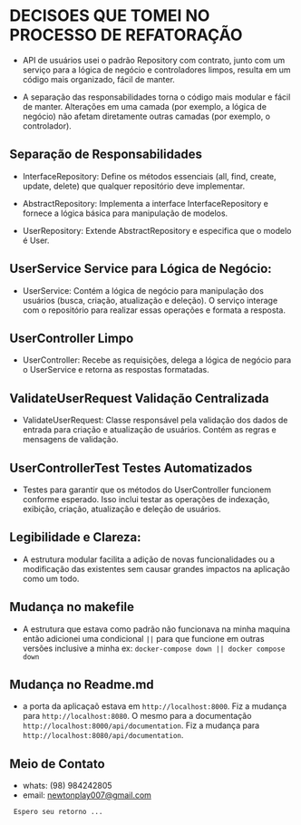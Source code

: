 # DECISOES QUE TOMEI NO PROCESSO DE REFATORAÇÃO

- API de usuários usei o padrão Repository com contrato, junto com um serviço para a lógica de negócio e controladores limpos, resulta em um código mais organizado, fácil de manter.

- A separação das responsabilidades torna o código mais modular e fácil de manter. Alterações em uma camada (por exemplo, a lógica de negócio) não afetam diretamente outras camadas (por exemplo, o controlador).

## Separação de Responsabilidades

- InterfaceRepository: Define os métodos essenciais (all, find, create, update, delete) que qualquer repositório deve implementar.

- AbstractRepository: Implementa a interface InterfaceRepository e fornece a lógica básica para manipulação de modelos.

- UserRepository: Extende AbstractRepository e especifica que o modelo é User.

## UserService Service para Lógica de Negócio:

- UserService: Contém a lógica de negócio para manipulação dos usuários (busca, criação, atualização e deleção). O serviço interage com o repositório para realizar essas operações e formata a resposta.

## UserController Limpo

- UserController: Recebe as requisições, delega a lógica de negócio para o UserService e retorna as respostas formatadas.

## ValidateUserRequest Validação Centralizada

- ValidateUserRequest: Classe responsável pela validação dos dados de entrada para criação e atualização de usuários. Contém as regras e mensagens de validação.

## UserControllerTest Testes Automatizados

- Testes para garantir que os métodos do UserController funcionem conforme esperado. Isso inclui testar as operações de indexação, exibição, criação, atualização e deleção de usuários.

## Legibilidade e Clareza:

- A estrutura modular facilita a adição de novas funcionalidades ou a modificação das existentes sem causar grandes impactos na aplicação como um todo.

## Mudança no makefile

- A estrutura que estava como padrão não funcionava na minha maquina então adicionei uma condicional `||` para que funcione em outras versões inclusive a minha ex: 
`docker-compose down || docker compose down`

## Mudança no Readme.md 

- a porta da aplicaçaõ estava em `http://localhost:8000`. Fiz a mudança para `http://localhost:8080`. O mesmo para a documentação `http://localhost:8000/api/documentation`. Fiz a mudança para `http://localhost:8080/api/documentation`.


## Meio de Contato 

- whats: (98) 984242805
- email: newtonplay007@gmail.com

` Espero seu retorno ...`
